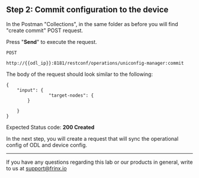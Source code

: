 ## Step 2: Commit configuration to the device 

In the Postman "Collections", in the same folder as before you will find "create commit" POST request.


Press "**Send**" to execute the request.

```
POST

http://{{odl_ip}}:8181/restconf/operations/uniconfig-manager:commit
```


The body of the request should look similar to the following:

```
{
    "input": {
                "target-nodes": {
        }

    }
}
```

Expected Status code: **200 Created**

In the next step, you will create a request that will sync the operational config of ODL and device config.

---
If you have any questions regarding this lab or our products in general, write to us at [support@frinx.io](mailto:support@frinx.io)